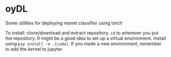 # oyDL
Some utilities for deploying resnet classifier using torch

To install:
clone/download and extract repository. `cd` to wherever you put the repository. It might be a good idea to set up a virtual environment. Install using `pip install -e .[cuda]`. If you made a new environment, remember to add the kernel to jupyter.

